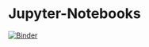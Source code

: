 # Jupyter-Notebooks
[![Binder](https://mybinder.org/badge_logo.svg)](https://mybinder.org/v2/gh/apfelmaennchen/Jupyter-Notebooks/master?filepath=Index.ipynb)
